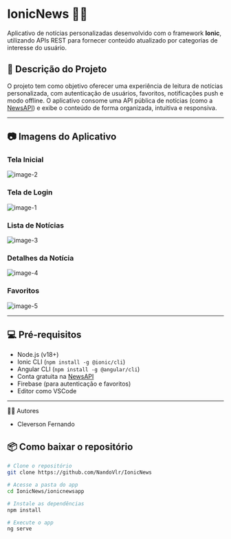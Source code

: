 # IonicNews 📱📰

Aplicativo de notícias personalizadas desenvolvido com o framework **Ionic**, utilizando APIs REST para fornecer conteúdo atualizado por categorias de interesse do usuário.

## 🧠 Descrição do Projeto

O projeto tem como objetivo oferecer uma experiência de leitura de notícias personalizada, com autenticação de usuários, favoritos, notificações push e modo offline. O aplicativo consome uma API pública de notícias (como a [NewsAPI](https://newsapi.org)) e exibe o conteúdo de forma organizada, intuitiva e responsiva.

---

## 📷 Imagens do Aplicativo

### Tela Inicial
![image-2](https://github.com/user-attachments/assets/95907d7d-8fce-424e-8c05-564eac52fccd)



### Tela de Login
![image-1](https://github.com/user-attachments/assets/2e2f36e0-9c56-4d0a-87d4-881764610165)


### Lista de Notícias
![image-3](https://github.com/user-attachments/assets/89b5c944-55b4-4204-8bb7-1c8dcea63415)


### Detalhes da Notícia
![image-4](https://github.com/user-attachments/assets/54d26ef9-f4f8-43a2-9e5c-48edcfc228b0)


### Favoritos
![image-5](https://github.com/user-attachments/assets/f62978a6-96a4-44de-a141-ed7caefc9fef)


---

## 💻 Pré-requisitos

- Node.js (v18+)
- Ionic CLI (`npm install -g @ionic/cli`)
- Angular CLI (`npm install -g @angular/cli`)
- Conta gratuita na [NewsAPI](https://newsapi.org/)
- Firebase (para autenticação e favoritos)
- Editor como VSCode


---
👨‍💻 Autores
- Cleverson Fernando

## 📦 Como baixar o repositório

```bash
# Clone o repositório
git clone https://github.com/NandoVlr/IonicNews

# Acesse a pasta do app
cd IonicNews/ionicnewsapp

# Instale as dependências
npm install

# Execute o app
ng serve
